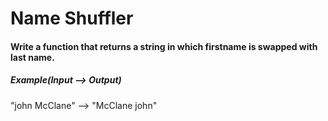 # Name Shuffler

#### Write a function that returns a string in which firstname is swapped with last name.

##### Example(Input --> Output)

"john McClane" --> "McClane john"
